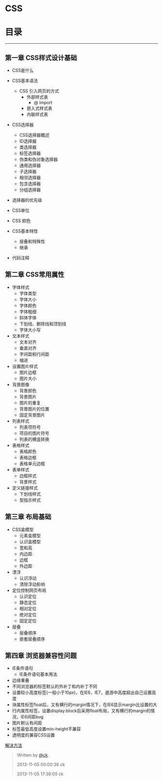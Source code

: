 
# CSS

# 目录

----------

## 第一章 CSS样式设计基础 

- CSS是什么
- CSS基本语法
    - CSS 引入网页的方式
		- 外部样式表
		 	- @ import 
		- 嵌入式样式表
		- 内联样式表
    	
- CSS选择器
    - CSS选择器概述
    - ID选择器 
    - 类选择器 
    - 标签选择器
    - 伪类和伪对象选择器
    - 通用选择器
    - 子选择器
    - 相邻选择器
    - 包含选择器
    - 分组选择器  
- 选择器的优先级
- CSS单位
- CSS 颜色
- CSS基本特性
  	- 层叠和特殊性
  	- 继承 
- 代码注释

## 第二章 CSS常用属性

 - 字体样式
	- 字体类型
	- 字体大小
	- 字体颜色
	- 字体粗细
	- 斜体字体
	- 下划线、删除线和顶划线
	- 字体大小写
 - 文本样式
	- 文本对齐
	- 垂直对齐
	- 字间距和行间距
	- 缩进
 - 设置图片样式
	- 图片边框
	- 图片大小
 - 背景图像
	- 背景颜色
	- 背景图片
	- 图片的重复
	- 背景图片的位置
	- 固定背景图片
 - 列表样式
	- 列表项符号
	- 项目的图片符号
	- 列表的横竖转换
 - 表格样式
	- 表格颜色
	- 表格边框
	- 表格单元边框
 - 表单样式
	- 边框样式
	- 背景样式
 - 定义链接样式
	- 下划线样式
	- 型指示样式 


## 第三章 布局基础

- CSS盒模型
	- 元素盒模型	
	- 认识盒模型
	- 宽和高
	- 内边距
	- 边框
	- 外边距	 
- 漂浮
	- 认识浮动
	- 清除浮动影响
- 定位控制网页布局
	- 认识定位
	- 静态定位
	- 相对定位 
	- 绝对定位
	- 固定定位 
- 层叠		
  	- 层叠顺序
  	- 嵌套层叠顺序
  	
## 第四章 浏览器兼容性问题
- IE条件语句
  	- IE条件语句基本用法 	
- 边缘重叠
- 不同浏览器的标签默认的外补丁和内补丁不同
- 设置较小高度标签(一般小于10px)，在IE6，IE7，遨游中高度超出自己设置高度
- 块属性标签float后，又有横行的margin情况下，在IE6显示margin比设置的大
- 行内属性标签，设置display:block后采用float布局，又有横行的margin的情况，IE6间距bug
- 图片默认有间距
- 标签最低高度设置min-height不兼容
- 透明度的兼容CSS设置

[解决方法](http://networking.ctocio.com.cn/267/11494267.shtml,'浏览器兼容性')




 





>Written by [@ck](www.uitavern.com).
>
> 2013-11-05 00:00:36 ck
> 
> 2013-11-05 17:36:05  ck